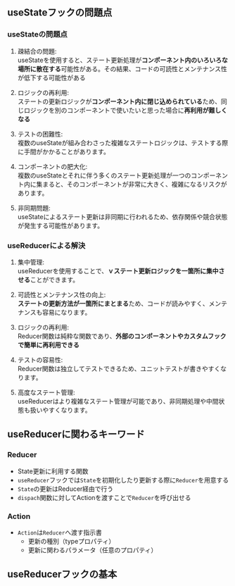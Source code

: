 ## useStateフックの問題点
### useStateの問題点
1. 疎結合の問題:  
useStateを使用すると、ステート更新処理が**コンポーネント内のいろいろな場所に散在する**可能性がある。その結果、コードの可読性とメンテナンス性が低下する可能性がある

2. ロジックの再利用:  
ステートの更新ロジックが**コンポーネント内に閉じ込められている**ため、同じロジックを別のコンポーネントで使いたいと思った場合に**再利用が難しくなる**

3. テストの困難性:  
複数のuseStateが組み合わさった複雑なステートロジックは、テストする際に手間がかかることがあります。

4. コンポーネントの肥大化:  
複数のuseStateとそれに伴う多くのステート更新処理が一つのコンポーネント内に集まると、そのコンポーネントが非常に大きく、複雑になるリスクがあります。

5. 非同期問題:  
useStateによるステート更新は非同期に行われるため、依存関係や競合状態が発生する可能性があります。

### useReducerによる解決
1. 集中管理:  
useReducerを使用することで、**ｖステート更新ロジックを一箇所に集中させる**ことができます。

2. 可読性とメンテナンス性の向上:  
**ステートの更新方法が一箇所にまとまる**ため、コードが読みやすく、メンテナンスも容易になります。

3. ロジックの再利用:  
Reducer関数は純粋な関数であり、**外部のコンポーネントやカスタムフックで簡単に再利用できる**

4. テストの容易性:  
Reducer関数は独立してテストできるため、ユニットテストが書きやすくなります。

5. 高度なステート管理:  
useReducerはより複雑なステート管理が可能であり、非同期処理や中間状態も扱いやすくなります。

## useReducerに関わるキーワード
### Reducer
- State更新に利用する関数
- `useReducer`フックでは`State`を初期化したり更新する際に`Reducer`を用意する
- `State`の更新はReducer経由で行う
- `dispach`関数に対してActionを渡すことで`Reducer`を呼び出せる

### Action
- `Action`は`Reducer`へ渡す指示書
  - 更新の種別（typeプロパティ）
  - 更新に関わるパラメータ（任意のプロパティ）
 
## useReducerフックの基本
